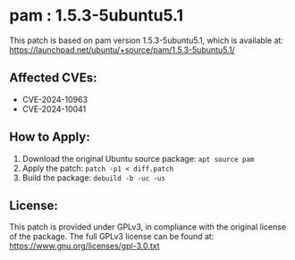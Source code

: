 # pam : 1.5.3-5ubuntu5.1

This patch is based on pam version 1.5.3-5ubuntu5.1, which is available at:
https://launchpad.net/ubuntu/+source/pam/1.5.3-5ubuntu5.1/

## Affected CVEs:
- CVE-2024-10963
- CVE-2024-10041

## How to Apply:
1. Download the original Ubuntu source package: `apt source pam`
2. Apply the patch: `patch -p1 < diff.patch`
3. Build the package: `debuild -b -uc -us`

## License:
This patch is provided under GPLv3, in compliance with the original license of the package.
The full GPLv3 license can be found at: https://www.gnu.org/licenses/gpl-3.0.txt
